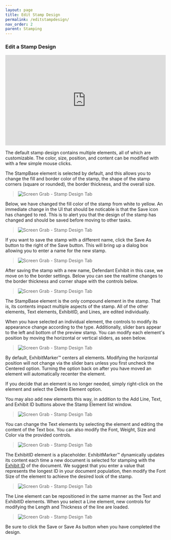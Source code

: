 ```yaml
---
layout: page
title: Edit Stamp Design
permalink: /editstampdesign/
nav_order: 2
parent: Stamping
---
```


### Edit a Stamp Design

<div style="padding:56.25% 0 0 0;position:relative;"><iframe src="https://player.vimeo.com/video/823046938?h=4ccfc51572&amp;badge=0&amp;autopause=0&amp;player_id=0&amp;app_id=58479" frameborder="0" allow="autoplay; fullscreen; picture-in-picture" allowfullscreen style="position:absolute;top:0;left:0;width:100%;height:100%;" title="4 - Stamp Design"></iframe></div><script src="https://player.vimeo.com/api/player.js"></script>

The default stamp design contains multiple elements, all of which are customizable.  The color, size, position, and content can be modified with with a few simple mouse clicks.

The StampBase element is selected by default, and this allows you to change the fill and border color of the stamp, the shape of the stamp corners (square or rounded), the border thickness, and the overall size.

> ![Screen Grab - Stamp Design Tab](../../assets/stamp_design_assets/editStampDesign_01_defaultStampDesign.png)

Below, we have changed the fill color of the stamp from white to yellow.  An immediate change in the UI that should be noticable is that the Save icon has changed to red.  This is to alert you that the design of the stamp has changed and should be saved before moving to other tasks.

> ![Screen Grab - Stamp Design Tab](../../assets/stamp_design_assets/editStampDesign_02_changeFillColor.png)

If you want to save the stamp with a different name, click the Save As button to the right of the Save button.  This will bring up a dialog box allowing you to enter a name for the new stamp.

<!-- > ![Screen Grab - Stamp Design Tab](../../assets/stamp_design_assets/editStampDesign_03_saveChangesNotification.png) -->

> ![Screen Grab - Stamp Design Tab](../../assets/stamp_design_assets/editStampDesign_04_saveWithNewName.png)

After saving the stamp with a new name, Defendant Exhibit in this case, we move on to the border settings.  Below you can see the realtime changes to the border thickness and corner shape with the controls below.

> ![Screen Grab - Stamp Design Tab](../../assets/stamp_design_assets/editStampDesign_05_changeBorderWidthAndCorners.gif)

The StampBase element is the only compound element in the stamp.  That is, its contents impact multiple aspects of the stamp.  All of the other elements, Text elements, ExhibitID, and Lines, are edited individually.

When you have selected an individual element, the controls to modify its appearance change according to the type.  Additionally, slider bars appear to the left and bottom of the preview stamp.  You can modify each element's position by moving the horizontal or vertical sliders, as seen below.

> ![Screen Grab - Stamp Design Tab](../../assets/stamp_design_assets/editStampDesign_06_selectAndMoveTextElement.gif)

By default, ExhibitMarker&trade; centers all elements.  Modifying the horizontal position will not change via the slider bars unless you first uncheck the Centered option.  Turning the option back on after you have moved an element will automatically recenter the element.

If you decide that an element is no longer needed, simply right-click on the element and select the Delete Element option.

You may also add new elements this way, in addition to the Add Line, Text, and Exhibit ID buttons above the Stamp Element list window.

> ![Screen Grab - Stamp Design Tab](../../assets/stamp_design_assets/editStampDesign_07_deleteSelectedElement.png)

You can change the Text elements by selecting the element and editing the content of the Text box.  You can also modify the Font, Weight, Size and Color via the provided controls.

> ![Screen Grab - Stamp Design Tab](../../assets/stamp_design_assets/editStampDesign_08_editTextElement.gif)

The ExhibitID element is a placeholder.  ExhibitMarker&trade; dynamically updates its content each time a new document is selected for stamping with the [Exhibit ID](../id_editing/id_editing.markdown) of the document.  We suggest that you enter a value that represents the longest ID in your document population, then modify the Font Size of the element to achieve the desired look of the stamp.

> ![Screen Grab - Stamp Design Tab](../../assets/stamp_design_assets/editStampDesign_10_editExhibitIDPlaceholder.png)

The Line element can be repositioned in the same manner as the Text and ExhibitID elements.  When you select a Line element, new controls for modifying the Length and Thickness of the line are loaded.

> ![Screen Grab - Stamp Design Tab](../../assets/stamp_design_assets/editStampDesign_09_editLineElement.gif)

Be sure to click the Save or Save As button when you have completed the design.
